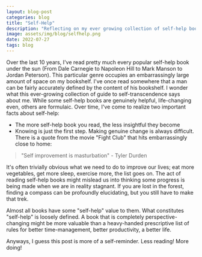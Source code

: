 ```yaml
---
layout: blog-post
categories: blog
title: "Self-Help"
description: "Reflecting on my ever growing collection of self-help books"
image: assets/img/blog/selfhelp.png
date: 2022-07-27
tags: blog
---
```


Over the last 10 years, I've read pretty much every popular self-help book under the sun (From Dale Carnegie to Napoleon Hill to Mark Manson to Jordan Peterson). This particular genre occupies an embarrassingly large amount of space on my bookshelf. I've once read somewhere that a man can be fairly accurately defined by the content of his bookshelf. I wonder what this ever-growing collection of guide to self-transcendence says about me. While some self-help books are genuinely helpful, life-changing even, others are formulaic. Over time, I've come to realize two important facts about self-help:

* The more self-help book you read, the less insightful they become
* Knowing is just the first step. Making genuine change is always difficult. There is a quote from the movie "Fight Club" that hits embarrassingly close to home:

> "Self improvement is masturbation" - Tyler Durden

It's often trivially obvious what we need to do to improve our lives; eat more vegetables, get more sleep, exercise more, the list goes on. The act of reading self-help books might mislead us into thinking some progress is being made when we are in reality stagnant. If you are lost in the forest, finding a compass can be profoundly elucidating, but you still have to make that trek.

Almost all books have some "self-help" value to them. What constitutes "self-help" is loosely defined. A book that is completely perspective-changing might be more valuable than a heavy-handed prescriptive list of rules for better time-management, better productivity, a better life.

Anyways, I guess this post is more of a self-reminder. Less reading! More doing!